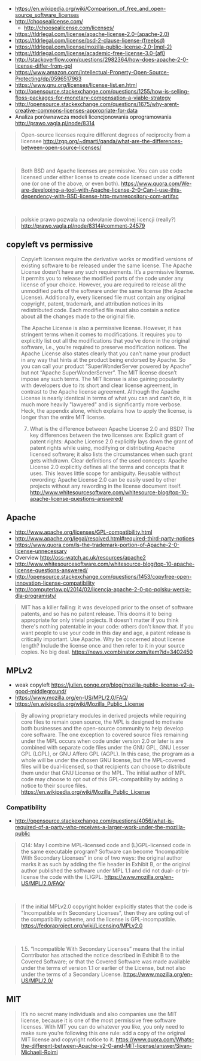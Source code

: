 - https://en.wikipedia.org/wiki/Comparison_of_free_and_open-source_software_licenses
- http://choosealicense.com/
  - http://choosealicense.com/licenses/
- https://tldrlegal.com/license/apache-license-2.0-(apache-2.0)
- https://tldrlegal.com/license/bsd-2-clause-license-(freebsd)
- https://tldrlegal.com/license/mozilla-public-license-2.0-(mpl-2)
- https://tldrlegal.com/license/academic-free-license-3.0-(afl)
- http://stackoverflow.com/questions/2982364/how-does-apache-2-0-license-differ-from-gpl
- https://www.amazon.com/Intellectual-Property-Open-Source-Protecting/dp/0596517963
- https://www.gnu.org/licenses/license-list.en.html
- http://opensource.stackexchange.com/questions/1255/how-is-selling-floss-packages-for-monetary-compensation-a-viable-strategy
- http://opensource.stackexchange.com/questions/1675/why-arent-creative-commons-licenses-appropriate-for-data
- Analiza porównawcza modeli licencjonowania oprogramowania http://prawo.vagla.pl/node/8314

> Open-source licenses require different degrees of reciprocity from a licensee
> http://zgp.org/~dmarti/qanda/what-are-the-differences-between-open-source-licenses/

<br>

> Both BSD and Apache licenses are permissive. You can use code licensed under either license to create code licensed under a different one (or one of the above, or even both).
> https://www.quora.com/We-are-developing-a-tool-with-Apache-license-2-0-Can-I-use-this-dependency-with-BSD-license-http-mvnrepository-com-artifac

<br>

> polskie prawo pozwala na odwołanie dowolnej licencji (really?)
> http://prawo.vagla.pl/node/8314#comment-24579

## copyleft vs permissive

> Copyleft licenses require the derivative works or modified versions of existing software to be released under the same license.
> The Apache License doesn’t have any such requirements. It’s a permissive license.
> It permits you to release the modified parts of the code under any license of your choice.
> However, you are required to release all the unmodified parts of the software under the same license (the Apache License).
> Additionally, every licensed file must contain any original copyright, patent, trademark, and attribution notices in its redistributed code. Each modified file must also contain a notice about all the changes made to the original file.
>
> The Apache License is also a permissive license. However, it has stringent terms when it comes to modifications. It requires you to explicitly list out all the modifications that you’ve done in the original software, i.e., you’re required to preserve modification notices. The Apache License also states clearly that you can’t name your product in any way that hints at the product being endorsed by Apache. So you can call your product “SuperWonderServer powered by Apache” but not “Apache SuperWonderServer”. The MIT license doesn’t impose any such terms.
The MIT license is also gaining popularity with developers due to its short and clear license agreement, in contrast to the Apache license agreement. Although the Apache License is nearly identical in terms of what you can and can't do, it is much more heavily "lawyered" and is significantly more verbose. Heck, the appendix alone, which explains how to apply the license, is longer than the entire MIT license.
>
> 7. What is the difference between Apache License 2.0 and BSD?
> The key differences between the two licenses are:
Explicit grant of patent rights: Apache License 2.0 explicitly lays down the grant of patent rights while using, modifying or distributing Apache licensed software; it also lists the circumstances when such grant gets withdrawn.
Clear definitions of the used concepts: Apache License 2.0 explicitly defines all the terms and concepts that it uses. This leaves little scope for ambiguity.
Reusable without rewording: Apache License 2.0 can be easily used by other projects without any rewording in the license document itself.
> http://www.whitesourcesoftware.com/whitesource-blog/top-10-apache-license-questions-answered/

## Apache

- http://www.apache.org/licenses/GPL-compatibility.html
- http://www.apache.org/legal/resolved.html#required-third-party-notices
- https://www.quora.com/Is-the-trademark-portion-of-Apache-2-0-license-unnecessary
- Overview http://oss-watch.ac.uk/resources/apache2
- http://www.whitesourcesoftware.com/whitesource-blog/top-10-apache-license-questions-answered/
- http://opensource.stackexchange.com/questions/1453/copyfree-open-innovation-license-compatibility
- http://computerlaw.pl/2014/02/licencja-apache-2-0-po-polsku-wersja-dla-programisty/

> MIT has a killer failing: it was developed prior to the onset of software patents, and so has no patent release. This dooms it to being appropriate for only trivial projects. It doesn't matter if you think there's nothing patentable in your code: others don't know that. If you want people to use your code in this day and age, a patent release is critically important.
Use Apache. Why be concerned about license length? Include the license once and then refer to it in your source copies. No big deal.
> https://news.ycombinator.com/item?id=3402450

## MPLv2

- weak copyleft https://julien.ponge.org/blog/mozilla-public-license-v2-a-good-middleground/
- https://www.mozilla.org/en-US/MPL/2.0/FAQ/
- https://en.wikipedia.org/wiki/Mozilla_Public_License

> By allowing proprietary modules in derived projects while requiring core files to remain open source, the MPL is designed to motivate both businesses and the open-source community to help develop core software.
> The one exception to covered source files remaining under the MPL occurs when code under version 2.0 or later is are combined with separate code files under the GNU GPL, GNU Lesser GPL (LGPL), or GNU Affero GPL (AGPL). In this case, the program as a whole will be under the chosen GNU license, but the MPL-covered files will be dual-licensed, so that recipients can choose to distribute them under that GNU License or the MPL. The initial author of MPL code may choose to opt out of this GPL-compatibility by adding a notice to their source files.
> https://en.wikipedia.org/wiki/Mozilla_Public_License

### Compatibility

- http://opensource.stackexchange.com/questions/4056/what-is-required-of-a-party-who-receives-a-larger-work-under-the-mozilla-public

> Q14: May I combine MPL-licensed code and (L)GPL-licensed code in the same executable program?
> Software can become “Incompatible With Secondary Licenses” in one of two ways: the original author marks it as such by adding the file header in Exhibit B, or the original author published the software under MPL 1.1 and did not dual- or tri-license the code with the (L)GPL.
> https://www.mozilla.org/en-US/MPL/2.0/FAQ/

<br>

> If the initial MPLv2.0 copyright holder explicitly states that the code is "Incompatible with Secondary Licenses", then they are opting out of the compatibility scheme, and the license is GPL-incompatible.
> https://fedoraproject.org/wiki/Licensing/MPLv2.0

<br>

> 1.5. “Incompatible With Secondary Licenses”
> means
> that the initial Contributor has attached the notice described in Exhibit B to the Covered Software; or
> that the Covered Software was made available under the terms of version 1.1 or earlier of the License, but not also under the terms of a Secondary License.
> https://www.mozilla.org/en-US/MPL/2.0/

## MIT

> It’s no secret many individuals and also companies use the MIT license, because it is one of the most permissive free software licenses. With MIT you can do whatever you like, you only need to make sure you’re following this one rule: add a copy of the original MIT license and copyright notice to it.
> https://www.quora.com/Whats-the-different-between-Apache-v2-0-and-MIT-license/answer/Sivan-Michaeli-Roimi
